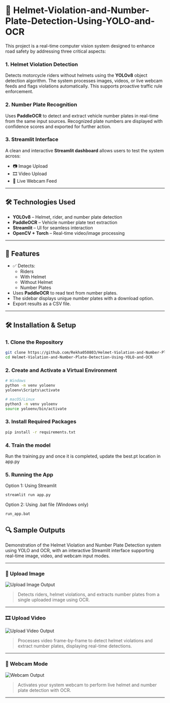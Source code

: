 # 🚦 Helmet-Violation-and-Number-Plate-Detection-Using-YOLO-and-OCR

This project is a real-time computer vision system designed to enhance road safety by addressing three critical aspects:

### 1. Helmet Violation Detection  
Detects motorcycle riders without helmets using the **YOLOv8** object detection algorithm. The system processes images, videos, or live webcam feeds and flags violations automatically. This supports proactive traffic rule enforcement.

### 2. Number Plate Recognition  
Uses **PaddleOCR** to detect and extract vehicle number plates in real-time from the same input sources. Recognized plate numbers are displayed with confidence scores and exported for further action.

### 3. Streamlit Interface  
A clean and interactive **Streamlit dashboard** allows users to test the system across:
- 📷 Image Upload
- 🎞️ Video Upload
- 🎥 Live Webcam Feed

---

## 🛠️ Technologies Used
- **YOLOv8** – Helmet, rider, and number plate detection  
- **PaddleOCR** – Vehicle number plate text extraction  
- **Streamlit** – UI for seamless interaction  
- **OpenCV + Torch** – Real-time video/image processing

---

## 📸 Features

- ✅ Detects:
  - Riders
  - With Helmet
  - Without Helmet
  - Number Plates
- Uses **PaddleOCR** to read text from number plates.
- The sidebar displays unique number plates with a download option.
- Export results as a CSV file.

---

## 🛠️ Installation & Setup

### 1. Clone the Repository

```bash
git clone https://github.com/Rekha050803/Helmet-Violation-and-Number-Plate-Detection-Using-YOLO-and-OCR.git
cd Helmet-Violation-and-Number-Plate-Detection-Using-YOLO-and-OCR
```
### 2. Create and Activate a Virtual Environment

```bash
# Windows
python -m venv yoloenv
yoloenv\Scripts\activate

# macOS/Linux
python3 -m venv yoloenv
source yoloenv/bin/activate
```
### 3. Install Required Packages

```bash
pip install -r requirements.txt
```
### 4. Train the model

Run the training.py and once it is completed, update the best.pt location in app.py

### 5. Running the App

Option 1: Using Streamlit
```bash
streamlit run app.py
```
Option 2: Using .bat file (Windows only)
```bash
run_app.bat
```
## 🔍 Sample Outputs

Demonstration of the Helmet Violation and Number Plate Detection system using YOLO and OCR, with an interactive Streamlit interface supporting real-time image, video, and webcam input modes.

---

### 📸 Upload Image

![Upload Image Output](outputs/upload_image_example.jpg)

> Detects riders, helmet violations, and extracts number plates from a single uploaded image using OCR.

---

### 🎞️ Upload Video

![Upload Video Output](outputs/upload_video_example.gif)

> Processes video frame-by-frame to detect helmet violations and extract number plates, displaying real-time detections.

---

### 🎥 Webcam Mode

![Webcam Output](outputs/webcam_example.gif)

> Activates your system webcam to perform live helmet and number plate detection with OCR.

---

